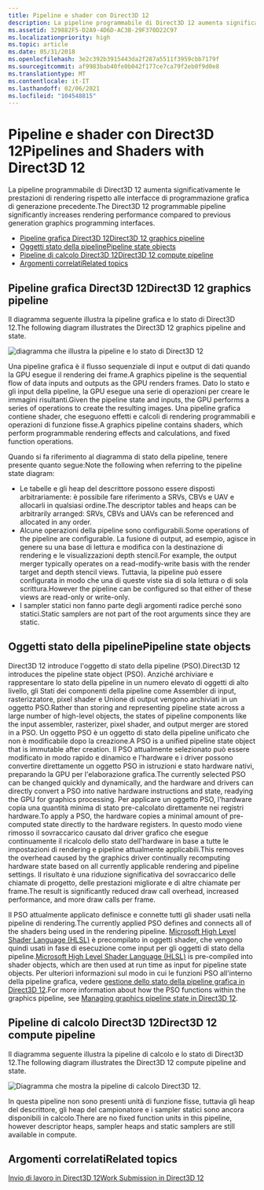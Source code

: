```yaml
---
title: Pipeline e shader con Direct3D 12
description: La pipeline programmabile di Direct3D 12 aumenta significativamente le prestazioni di rendering rispetto alle interfacce di programmazione grafica di generazione precedente.
ms.assetid: 329882F5-D2A9-4D6D-AC3B-29F370D22C97
ms.localizationpriority: high
ms.topic: article
ms.date: 05/31/2018
ms.openlocfilehash: 3e2c392b3915443da2f287a5511f3959cbb7179f
ms.sourcegitcommit: af9983bab40fe0b042f177ce7ca79f2eb0f9d0e8
ms.translationtype: MT
ms.contentlocale: it-IT
ms.lasthandoff: 02/06/2021
ms.locfileid: "104548815"
---
```

# <a name="pipelines-and-shaders-with-direct3d-12"></a><span data-ttu-id="eedbf-103">Pipeline e shader con Direct3D 12</span><span class="sxs-lookup"><span data-stu-id="eedbf-103">Pipelines and Shaders with Direct3D 12</span></span>

<span data-ttu-id="eedbf-104">La pipeline programmabile di Direct3D 12 aumenta significativamente le prestazioni di rendering rispetto alle interfacce di programmazione grafica di generazione precedente.</span><span class="sxs-lookup"><span data-stu-id="eedbf-104">The Direct3D 12 programmable pipeline significantly increases rendering performance compared to previous generation graphics programming interfaces.</span></span>

-   [<span data-ttu-id="eedbf-105">Pipeline grafica Direct3D 12</span><span class="sxs-lookup"><span data-stu-id="eedbf-105">Direct3D 12 graphics pipeline</span></span>](#direct3d-12-graphics-pipeline)
-   [<span data-ttu-id="eedbf-106">Oggetti stato della pipeline</span><span class="sxs-lookup"><span data-stu-id="eedbf-106">Pipeline state objects</span></span>](#pipeline-state-objects)
-   [<span data-ttu-id="eedbf-107">Pipeline di calcolo Direct3D 12</span><span class="sxs-lookup"><span data-stu-id="eedbf-107">Direct3D 12 compute pipeline</span></span>](#direct3d-12-compute-pipeline)
-   [<span data-ttu-id="eedbf-108">Argomenti correlati</span><span class="sxs-lookup"><span data-stu-id="eedbf-108">Related topics</span></span>](#related-topics)

## <a name="direct3d-12-graphics-pipeline"></a><span data-ttu-id="eedbf-109">Pipeline grafica Direct3D 12</span><span class="sxs-lookup"><span data-stu-id="eedbf-109">Direct3D 12 graphics pipeline</span></span>

<span data-ttu-id="eedbf-110">Il diagramma seguente illustra la pipeline grafica e lo stato di Direct3D 12.</span><span class="sxs-lookup"><span data-stu-id="eedbf-110">The following diagram illustrates the Direct3D 12 graphics pipeline and state.</span></span>

![diagramma che illustra la pipeline e lo stato di Direct3D 12](images/pipeline.png)

<span data-ttu-id="eedbf-112">Una pipeline grafica è il flusso sequenziale di input e output di dati quando la GPU esegue il rendering dei frame.</span><span class="sxs-lookup"><span data-stu-id="eedbf-112">A graphics pipeline is the sequential flow of data inputs and outputs as the GPU renders frames.</span></span> <span data-ttu-id="eedbf-113">Dato lo stato e gli input della pipeline, la GPU esegue una serie di operazioni per creare le immagini risultanti.</span><span class="sxs-lookup"><span data-stu-id="eedbf-113">Given the pipeline state and inputs, the GPU performs a series of operations to create the resulting images.</span></span> <span data-ttu-id="eedbf-114">Una pipeline grafica contiene shader, che eseguono effetti e calcoli di rendering programmabili e operazioni di funzione fisse.</span><span class="sxs-lookup"><span data-stu-id="eedbf-114">A graphics pipeline contains shaders, which perform programmable rendering effects and calculations, and fixed function operations.</span></span>

<span data-ttu-id="eedbf-115">Quando si fa riferimento al diagramma di stato della pipeline, tenere presente quanto segue:</span><span class="sxs-lookup"><span data-stu-id="eedbf-115">Note the following when referring to the pipeline state diagram:</span></span>

-   <span data-ttu-id="eedbf-116">Le tabelle e gli heap del descrittore possono essere disposti arbitrariamente: è possibile fare riferimento a SRVs, CBVs e UAV e allocarli in qualsiasi ordine.</span><span class="sxs-lookup"><span data-stu-id="eedbf-116">The descriptor tables and heaps can be arbitrarily arranged: SRVs, CBVs and UAVs can be referenced and allocated in any order.</span></span>
-   <span data-ttu-id="eedbf-117">Alcune operazioni della pipeline sono configurabili.</span><span class="sxs-lookup"><span data-stu-id="eedbf-117">Some operations of the pipeline are configurable.</span></span> <span data-ttu-id="eedbf-118">La fusione di output, ad esempio, agisce in genere su una base di lettura e modifica con la destinazione di rendering e le visualizzazioni depth stencil.</span><span class="sxs-lookup"><span data-stu-id="eedbf-118">For example, the output merger typically operates on a read-modify-write basis with the render target and depth stencil views.</span></span> <span data-ttu-id="eedbf-119">Tuttavia, la pipeline può essere configurata in modo che una di queste viste sia di sola lettura o di sola scrittura.</span><span class="sxs-lookup"><span data-stu-id="eedbf-119">However the pipeline can be configured so that either of these views are read-only or write-only.</span></span>
-   <span data-ttu-id="eedbf-120">I sampler statici non fanno parte degli argomenti radice perché sono statici.</span><span class="sxs-lookup"><span data-stu-id="eedbf-120">Static samplers are not part of the root arguments since they are static.</span></span>

## <a name="pipeline-state-objects"></a><span data-ttu-id="eedbf-121">Oggetti stato della pipeline</span><span class="sxs-lookup"><span data-stu-id="eedbf-121">Pipeline state objects</span></span>

<span data-ttu-id="eedbf-122">Direct3D 12 introduce l'oggetto di stato della pipeline (PSO).</span><span class="sxs-lookup"><span data-stu-id="eedbf-122">Direct3D 12 introduces the pipeline state object (PSO).</span></span> <span data-ttu-id="eedbf-123">Anziché archiviare e rappresentare lo stato della pipeline in un numero elevato di oggetti di alto livello, gli Stati dei componenti della pipeline come Assembler di input, rasterizzatore, pixel shader e Unione di output vengono archiviati in un oggetto PSO.</span><span class="sxs-lookup"><span data-stu-id="eedbf-123">Rather than storing and representing pipeline state across a large number of high-level objects, the states of pipeline components like the input assembler, rasterizer, pixel shader, and output merger are stored in a PSO.</span></span> <span data-ttu-id="eedbf-124">Un oggetto PSO è un oggetto di stato della pipeline unificato che non è modificabile dopo la creazione.</span><span class="sxs-lookup"><span data-stu-id="eedbf-124">A PSO is a unified pipeline state object that is immutable after creation.</span></span> <span data-ttu-id="eedbf-125">Il PSO attualmente selezionato può essere modificato in modo rapido e dinamico e l'hardware e i driver possono convertire direttamente un oggetto PSO in istruzioni e stato hardware nativi, preparando la GPU per l'elaborazione grafica.</span><span class="sxs-lookup"><span data-stu-id="eedbf-125">The currently selected PSO can be changed quickly and dynamically, and the hardware and drivers can directly convert a PSO into native hardware instructions and state, readying the GPU for graphics processing.</span></span> <span data-ttu-id="eedbf-126">Per applicare un oggetto PSO, l'hardware copia una quantità minima di stato pre-calcolato direttamente nei registri hardware.</span><span class="sxs-lookup"><span data-stu-id="eedbf-126">To apply a PSO, the hardware copies a minimal amount of pre-computed state directly to the hardware registers.</span></span> <span data-ttu-id="eedbf-127">In questo modo viene rimosso il sovraccarico causato dal driver grafico che esegue continuamente il ricalcolo dello stato dell'hardware in base a tutte le impostazioni di rendering e pipeline attualmente applicabili.</span><span class="sxs-lookup"><span data-stu-id="eedbf-127">This removes the overhead caused by the graphics driver continually recomputing hardware state based on all currently applicable rendering and pipeline settings.</span></span> <span data-ttu-id="eedbf-128">Il risultato è una riduzione significativa del sovraccarico delle chiamate di progetto, delle prestazioni migliorate e di altre chiamate per frame.</span><span class="sxs-lookup"><span data-stu-id="eedbf-128">The result is significantly reduced draw call overhead, increased performance, and more draw calls per frame.</span></span>

<span data-ttu-id="eedbf-129">Il PSO attualmente applicato definisce e connette tutti gli shader usati nella pipeline di rendering.</span><span class="sxs-lookup"><span data-stu-id="eedbf-129">The currently applied PSO defines and connects all of the shaders being used in the rendering pipeline.</span></span> <span data-ttu-id="eedbf-130">[Microsoft High Level Shader Language (HLSL)](/windows/desktop/direct3dhlsl/dx-graphics-hlsl) è precompilato in oggetti shader, che vengono quindi usati in fase di esecuzione come input per gli oggetti di stato della pipeline.</span><span class="sxs-lookup"><span data-stu-id="eedbf-130">[Microsoft High Level Shader Language (HLSL)](/windows/desktop/direct3dhlsl/dx-graphics-hlsl) is pre-compiled into shader objects, which are then used at run time as input for pipeline state objects.</span></span> <span data-ttu-id="eedbf-131">Per ulteriori informazioni sul modo in cui le funzioni PSO all'interno della pipeline grafica, vedere [gestione dello stato della pipeline grafica in Direct3D 12](managing-graphics-pipeline-state-in-direct3d-12.md).</span><span class="sxs-lookup"><span data-stu-id="eedbf-131">For more information about how the PSO functions within the graphics pipeline, see [Managing graphics pipeline state in Direct3D 12](managing-graphics-pipeline-state-in-direct3d-12.md).</span></span>

## <a name="direct3d-12-compute-pipeline"></a><span data-ttu-id="eedbf-132">Pipeline di calcolo Direct3D 12</span><span class="sxs-lookup"><span data-stu-id="eedbf-132">Direct3D 12 compute pipeline</span></span>

<span data-ttu-id="eedbf-133">Il diagramma seguente illustra la pipeline di calcolo e lo stato di Direct3D 12.</span><span class="sxs-lookup"><span data-stu-id="eedbf-133">The following diagram illustrates the Direct3D 12 compute pipeline and state.</span></span>

![Diagramma che mostra la pipeline di calcolo Direct3D 12.](images/compute-pipeline.png)

<span data-ttu-id="eedbf-135">In questa pipeline non sono presenti unità di funzione fisse, tuttavia gli heap del descrittore, gli heap del campionatore e i sampler statici sono ancora disponibili in calcolo.</span><span class="sxs-lookup"><span data-stu-id="eedbf-135">There are no fixed function units in this pipeline, however descriptor heaps, sampler heaps and static samplers are still available in compute.</span></span>

## <a name="related-topics"></a><span data-ttu-id="eedbf-136">Argomenti correlati</span><span class="sxs-lookup"><span data-stu-id="eedbf-136">Related topics</span></span>

<dl> <dt>

[<span data-ttu-id="eedbf-137">Invio di lavoro in Direct3D 12</span><span class="sxs-lookup"><span data-stu-id="eedbf-137">Work Submission in Direct3D 12</span></span>](command-queues-and-command-lists.md)
</dt> </dl>

 

 